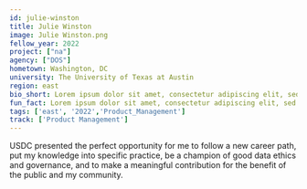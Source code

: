 ```yaml
---
id: julie-winston
title: Julie Winston
image: Julie Winston.png
fellow_year: 2022
project: ["na"]
agency: ["DOS"]
hometown: Washington, DC
university: The University of Texas at Austin
region: east
bio_short: Lorem ipsum dolor sit amet, consectetur adipiscing elit, sed do eiusmod tempor incididunt ut labore et dolore magna aliqua. Ut enim ad minim veniam, quis nostrud exercitation ullamco laboris nisi ut aliquip ex ea commodo consequat. 
fun_fact: Lorem ipsum dolor sit amet, consectetur adipiscing elit, sed do eiusmod tempor incididunt ut labore et dolore magna aliqua. Ut quis nostrud laboris. nisi ut aliquip ex ea commodo consequat.
tags: ['east', '2022','Product_Management']
track: ['Product Management']
---
```


USDC presented the perfect opportunity for me to follow a new career path, put my knowledge into specific practice, be a champion of good data ethics and governance, and to make a meaningful contribution for the benefit of the public and my community. 